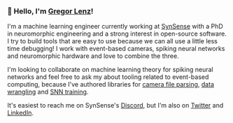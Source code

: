 ### 👋 Hello, I'm [Gregor Lenz](https://lenzgregor.com)!

I'm a machine learning engineer currently working at [SynSense](https://synsense.ai/) with a PhD in neuromorphic engineering and a strong interest in open-source software. I try to build tools that are easy to use because we can all use a little less time debugging! I work with event-based cameras, spiking neural networks and neuromorphic hardware and love to combine the three. 

I'm looking to collaborate on machine learning theory for spiking neural networks and feel free to ask my about tooling related to event-based computing, because I've authored libraries for [camera file parsing](https://github.com/neuromorphic-paris/loris), [data wrangling](https://github.com/neuromorphs/tonic) and [SNN training](https://github.com/synsense/sinabs).

It's easiest to reach me on SynSense's [Discord](https://discord.gg/V6FHBZURkg), but I'm also on [Twitter](twitter.com/gregorlenz) and [LinkedIn](https://www.linkedin.com/in/gregorlenz/).

